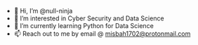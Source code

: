 - 👋 Hi, I’m @null-ninja
- 👀 I’m interested in Cyber Security and Data Science
- 🌱 I’m currently learning Python for Data Science
- 📫 Reach out to me by email @ misbah1702@protonmail.com

<!---
null-ninja/null-ninja is a ✨ special ✨ repository because its `README.md` (this file) appears on your GitHub profile.
You can click the Preview link to take a look at your changes.
--->
